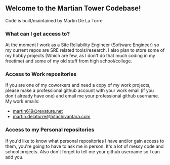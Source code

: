 ## Welcome to the Martian Tower Codebase!
Code is built/maintained by Martin De La Torre

### What can I get access to?
At the moment I work as a Site Reliability Engineer (Software Engineer) so my current repos are SRE related tools/research. I also plan to store some of my hobby projects (Which are few, as I don't do that much coding in my freetime) and some of my old stuff from high school/college.

### Access to Work repositories
If you are one of my coworkers and need a copy of my work projects, please make a professional github account with your work email (if you don't already have one) and email me your professional github username.
My work emails:
* martin619@revature.net
* martin.delatorre@hitachivantara.com

### Access to my Personal repositories
If you'd like to know what personal repositories I have and/or gain access to them, you're going to have to ask me in person. It's a lot of messy code and school projects. Also don't forget to tell me your github username so I can add you.

<!--

**Here are some ideas to get you started:**

🙋‍♀️ A short introduction - what is your organization all about?
🌈 Contribution guidelines - how can the community get involved?
👩‍💻 Useful resources - where can the community find your docs? Is there anything else the community should know?
🍿 Fun facts - what does your team eat for breakfast?
🧙 Remember, you can do mighty things with the power of [Markdown](https://docs.github.com/github/writing-on-github/getting-started-with-writing-and-formatting-on-github/basic-writing-and-formatting-syntax)
-->
